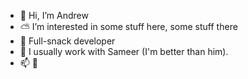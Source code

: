 - 👋 Hi, I’m Andrew
- ⛅️ I’m interested in some stuff here, some stuff there
- 🌱 Full-snack developer
- 🦅 I usually work with Sameer (I'm better than him).
- 📫 💫

<!---
andrewsafe/andrewsafe is a ✨ special ✨ repository because its `README.md` (this file) appears on your GitHub profile.
You can click the Preview link to take a look at your changes.
--->
